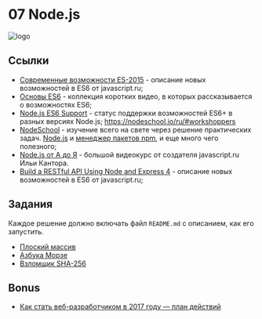 # 07 Node.js

![logo](https://upload.wikimedia.org/wikipedia/commons/thumb/d/d9/Node.js_logo.svg/590px-Node.js_logo.svg.png)

## Ссылки
- [Современные возможности ES-2015](https://learn.javascript.ru/es-modern) - описание новых возможностей в ES6 от javascript.ru;
- [Основы ES6](https://www.youtube.com/playlist?list=PLqHlAwsJRxAOpWPtj2T6HhSzX-lKmKV2q) - коллекция коротких видео, в которых рассказывается о возможностях ES6;
- [Node.js ES6 Support](http://node.green/) - статус поддержки возможностей ES6+ в разных версиях Node.js;
https://nodeschool.io/ru/#workshoppers
- [NodeSchool](https://nodeschool.io/ru/#workshoppers) - изучение всего на свете через решение практических задач. [Node.js](https://github.com/workshopper/learnyounode) и [менеджер пакетов npm](https://github.com/workshopper/how-to-npm), и еще много чего полезного;
- [Node.js от А до Я](https://www.youtube.com/playlist?list=PLsuEohlthXdkRSxJTkmTstWKHgBHsd3Dx) - большой видеокурс от создателя javascript.ru Ильи Кантора.
- [Build a RESTful API Using Node and Express 4](https://learn.javascript.ru/es-modern) - описание новых возможностей в ES6 от javascript.ru;

## Задания
Каждое решение должно включать файл `README.md` с описанием, как его запустить.
- [Плоский массив](exercises/01/README.md)
- [Азбука Морзе](exercises/02/README.md)
- [Взломщик SHA-256](exercises/03/README.md)

## Bonus
- [Как стать веб-разработчиком в 2017 году — план действий](https://habrahabr.ru/company/netologyru/blog/328426/)
